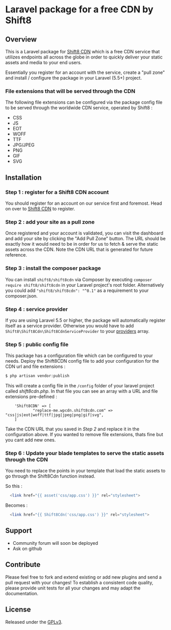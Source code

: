 # Laravel package for a free CDN by Shift8

## Overview
This is a Laravel package for [Shift8 CDN](https://shift8cdn.com) which is a free CDN service that utilizes endpoints all across the globe in order to quickly deliver your static assets and media to your end users.

Essentially you register for an account with the service, create a "pull zone" and install / configure the package in your Laravel (5.5+) project.

### File extensions that will be served through the CDN

The following file extensions can be configured via the package config file to be served through the worldwide CDN service, operated by Shift8 :

- CSS
- JS
- EOT
- WOFF
- TTF
- JPG/JPEG
- PNG
- GIF
- SVG

## Installation

### Step 1 : register for a Shift8 CDN account

You should register for an account on our service first and foremost. Head on over to [Shift8 CDN](https://shift8cdn.com/register) to register.

### Step 2 : add your site as a pull zone

Once registered and your account is validated, you can visit the dashboard and add your site by clicking the "Add Pull Zone" button. The URL should be exactly how it would need to be in order for us to fetch & serve the static assets across the CDN. Note the CDN URL that is generated for future reference.

### Step 3 : install the composer package

You can install `shift8/shift8cdn` via Composer by executing `composer require shift8/shift8cdn` in your Laravel project's root folder. Alternatively you could add `"shift8/shift8cdn": "^0.1"` as a requirement to your composer.json. 

### Step 4 : service provider

If you are using Laravel 5.5 or higher, the package will automatically register itself as a service provider. Otherwise you would have to add `Shift8\Shift8Cdn\Shift8CdnServiceProvider` to your [providers](https://laravel.com/docs/master/providers#registering-providers "Visit Laravel Documentation") array.

### Step 5 : public config file

This package has a configuration file which can be configured to your needs. Deploy the Shift8CDN config file to add your configuration for the CDN url and file extensions :

```bash
$ php artisan vendor:publish
```

This will create a config file in the `/config` folder of your laravel project called *shift8cdn.php*. In that file you can see an array with a URL and file extensions pre-defined :

```
    'Shift8CDN' => [
            "replace-me.wpcdn.shift8cdn.com" => "css|js|eot|woff|ttf|jpg|jpeg|png|gif|svg",
    ]
```

Take the CDN URL that you saved in *Step 2* and replace it in the configuration above. If you wanted to remove file extensions, thats fine but you cant add new ones. 

### Step 6 : Update your blade templates to serve the static assets through the CDN

You need to replace the points in your template that load the static assets to go through the Shift8Cdn function instead.

So this :

```php
  <link href="{{ asset('css/app.css') }}" rel="stylesheet">
```

Becomes :

```php
  <link href="{{ Shift8Cdn('css/app.css') }}" rel="stylesheet">
```

## Support

- Community forum will soon be deployed
- Ask on github

## Contribute

Please feel free to fork and extend existing or add new plugins and send a pull request with your changes!
To establish a consistent code quality, please provide unit tests for all your changes and may adapt the documentation.

## License

Released under the [GPLv3](LICENSE.md).
